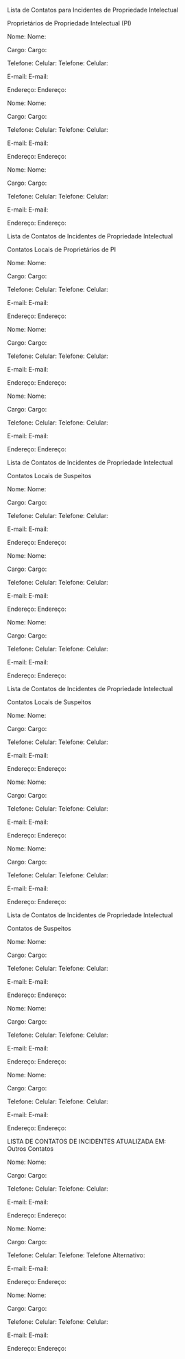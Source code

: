 Lista de Contatos para Incidentes de Propriedade Intelectual

Proprietários de Propriedade Intelectual (PI)

Nome:		Nome:	

Cargo:		Cargo:	

Telefone:	Celular:		Telefone:	Celular:	

E-mail:		E-mail:	

Endereço:		Endereço:	


Nome:		Nome:	

Cargo:		Cargo:	

Telefone:	Celular:		Telefone:	Celular:	

E-mail:		E-mail:	

Endereço:		Endereço:	


Nome:		Nome:	

Cargo:		Cargo:	

Telefone:	Celular:		Telefone:	Celular:	

E-mail:		E-mail:	

Endereço:		Endereço:	


Lista de Contatos de Incidentes de Propriedade Intelectual

Contatos Locais de Proprietários de PI

Nome:		Nome:	

Cargo:		Cargo:	

Telefone:	Celular:		Telefone:	Celular:	

E-mail:		E-mail:	

Endereço:		Endereço:	


Nome:		Nome:	

Cargo:		Cargo:	

Telefone:	Celular:		Telefone:	Celular:	

E-mail:		E-mail:	

Endereço:		Endereço:	


Nome:		Nome:	

Cargo:		Cargo:	

Telefone:	Celular:		Telefone:	Celular:	

E-mail:		E-mail:	

Endereço:		Endereço:	


Lista de Contatos de Incidentes de Propriedade Intelectual

Contatos Locais de Suspeitos

Nome:		Nome:	

Cargo:		Cargo:	

Telefone:	Celular:		Telefone:	Celular:	

E-mail:		E-mail:	

Endereço:		Endereço:	


Nome:		Nome:	

Cargo:		Cargo:	

Telefone:	Celular:		Telefone:	Celular:	

E-mail:		E-mail:	

Endereço:		Endereço:	


Nome:		Nome:	

Cargo:		Cargo:	

Telefone:	Celular:		Telefone:	Celular:	

E-mail:		E-mail:	

Endereço:		Endereço:	


Lista de Contatos de Incidentes de Propriedade Intelectual

Contatos Locais de Suspeitos

Nome:		Nome:	

Cargo:		Cargo:	

Telefone:	Celular:		Telefone:	Celular:	

E-mail:		E-mail:	

Endereço:		Endereço:	


Nome:		Nome:	

Cargo:		Cargo:	

Telefone:	Celular:		Telefone:	Celular:	

E-mail:		E-mail:	

Endereço:		Endereço:	


Nome:		Nome:	

Cargo:		Cargo:	

Telefone:	Celular:		Telefone:	Celular:	

E-mail:		E-mail:	

Endereço:		Endereço:	


Lista de Contatos de Incidentes de Propriedade Intelectual

Contatos de Suspeitos

Nome:		Nome:	

Cargo:		Cargo:	

Telefone:	Celular:		Telefone:	Celular:	

E-mail:		E-mail:	

Endereço:		Endereço:	


Nome:		Nome:	

Cargo:		Cargo:	

Telefone:	Celular:		Telefone:	Celular:	

E-mail:		E-mail:	

Endereço:		Endereço:	


Nome:		Nome:	

Cargo:		Cargo:	

Telefone:	Celular:		Telefone:	Celular:	

E-mail:		E-mail:	

Endereço:		Endereço:	


LISTA DE CONTATOS DE INCIDENTES	ATUALIZADA EM:	
Outros Contatos

Nome:		Nome:	

Cargo:		Cargo:	

Telefone:	Celular:		Telefone:	Celular:	

E-mail:		E-mail:	

Endereço:		Endereço:	


Nome:		Nome:	

Cargo:		Cargo:	

Telefone:	Celular:		Telefone:	Telefone Alternativo:	

E-mail:		E-mail:	

Endereço:		Endereço:	


Nome:		Nome:	

Cargo:		Cargo:	

Telefone:	Celular:		Telefone:	Celular:	

E-mail:		E-mail:	

Endereço:		Endereço:	
